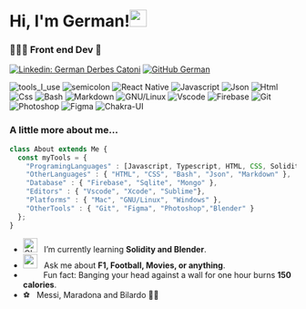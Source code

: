 
<h1> Hi, I'm German!<img src="https://user-images.githubusercontent.com/1303154/88677602-1635ba80-d120-11ea-84d8-d263ba5fc3c0.gif" width="30"> </h1>
<h3>👨🏻‍💻 Front end Dev 🎨</h3>

[![Linkedin: German Derbes Catoni](https://img.shields.io/badge/-GermanDerbesCatoni-blue?style=flat-square&logo=Linkedin&logoColor=white&link=https://www.linkedin.com/in/german-derbes-catoni/)](https://www.linkedin.com/in/german-derbes-catoni/)
[![GitHub German](https://img.shields.io/github/followers/GDC94?label=follow&style=social)](https://github.com/GDC94)

![tools_I_use](https://img.shields.io/badge/-%F0%9F%9A%80%20Tools%20I%20use-orange)
![semicolon](https://img.shields.io/badge/-%3A-orange)
![React Native](https://img.shields.io/badge/react_native-%2320232a.svg?style=flat&logo=react&logoColor=%2361DAFB)
![Javascript](https://img.shields.io/badge/JavaScript-323330?style=flat&logo=javascript&logoColor=F7DF1E)
![Json](https://img.shields.io/badge/json-5E5C5C?style=flat&logo=json&logoColor=white)
![Html](https://img.shields.io/badge/HTML5-E34F26?style=flat&logo=html5&logoColor=white)
![Css](https://img.shields.io/badge/CSS3-1572B6?style=flat&logo=css3&logoColor=white)
![Bash](https://img.shields.io/badge/GNU%20Bash-4EAA25?style=flat&logo=GNU%20Bash&logoColor=white)
![Markdown](https://img.shields.io/badge/Markdown-000000?style=flat&logo=markdown&logoColor=white)
![GNU/Linux](https://img.shields.io/badge/Linux-FCC624?style=flat&logo=linux&logoColor=black)
![Vscode](https://img.shields.io/badge/Visual_Studio_Code-0078D4?style=flat&logo=visual%20studio%20code&logoColor=white)
![Firebase](https://img.shields.io/badge/firebase-ffca28?style=flat&logo=firebase&logoColor=black)
![Git](https://img.shields.io/badge/GIT-E44C30?style=flat&logo=git&logoColor=white)
![Photoshop](https://img.shields.io/badge/Adobe%20Photoshop-31A8FF?style=flat&logo=Adobe%20Photoshop&logoColor=black)
![Figma](https://img.shields.io/badge/Figma-F24E1E?style=flat&logo=figma&logoColor=white)
![Chakra-UI](https://img.shields.io/badge/Chakra--UI-319795?style=flat&logo=chakra-ui&logoColor=white)


### A little more about me...  

```javascript
class About extends Me { 
  const myTools = {  
    "ProgramingLanguages" : [Javascript, Typescript, HTML, CSS, Solidity],
    "OtherLanguages" : { "HTML", "CSS", "Bash", "Json", "Markdown" },
    "Database" : { "Firebase", "Sqlite", "Mongo" },
    "Editors" : { "Vscode", "Xcode", "Sublime"},
    "Platforms" : { "Mac", "GNU/Linux", "Windows" },
    "OtherTools" : { "Git", "Figma", "Photoshop","Blender" }
  };
}

```


-  <img alt="GIF" src="https://github.com/SP-XD/SP-XD/blob/main/images/Developer.gif" width="25" /> &nbsp; I’m currently learning **Solidity and Blender**.<br>
- <img src="https://github.com/SP-XD/SP-XD/blob/main/images/message.gif?raw=true" width="25" />&nbsp;&nbsp; Ask me about **F1, Football, Movies, or anything**. <br>
- &nbsp;&nbsp;<img src="https://github.com/SP-XD/SP-XD/blob/main/images/lightning.gif?raw=true" width="12" />&nbsp;&nbsp;&nbsp;&nbsp;Fun fact: Banging your head against a wall for one hour burns **150 calories**.<br>
- ⚽️&nbsp;&nbsp; Messi, Maradona and Bilardo 👃🏻


